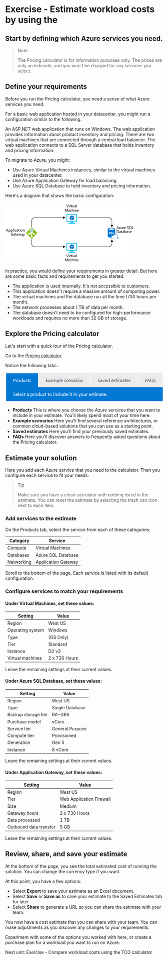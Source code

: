 # Exercise - Estimate workload costs by using the

## Start by defining which Azure services you need.

> Note
>
> The Pricing calculator is for information purposes only. The prices are only an estimate, and you won't be charged for any services you select.

## Define your requirements

Before you run the Pricing calculator, you need a sense of what Azure services you need.

For a basic web application hosted in your datacenter, you might run a configuration similar to the following.

An ASP.NET web application that runs on Windows. The web application provides information about product inventory and pricing. There are two virtual machines that are connected through a central load balancer. The web application connects to a SQL Server database that holds inventory and pricing information.

To migrate to Azure, you might:

- Use Azure Virtual Machines instances, similar to the virtual machines used in your datacenter.
- Use Azure Application Gateway for load balancing.
- Use Azure SQL Database to hold inventory and pricing information.

Here's a diagram that shows the basic configuration:

![alt text](image-4.png)

In practice, you would define your requirements in greater detail. But here are some basic facts and requirements to get you started:

- The application is used internally. It's not accessible to customers.
- This application doesn't require a massive amount of computing power.
- The virtual machines and the database run all the time (730 hours per month).
- The network processes about 1 TB of data per month.
- The database doesn't need to be configured for high-performance workloads and requires no more than 32 GB of storage.

## Explore the Pricing calculator

Let's start with a quick tour of the Pricing calculator.

Go to the [Pricing calculator](https://azure.microsoft.com/en-us/pricing/calculator/).

Notice the following tabs:

![alt text](image-5.png)

- **Products** This is where you choose the Azure services that you want to include in your estimate. You'll likely spend most of your time here.
- **Example scenarios** Here you'll find several reference architectures, or common cloud-based solutions that you can use as a starting point.
- **Saved estimates** Here you'll find your previously saved estimates.
- **FAQs** Here you'll discover answers to frequently asked questions about the Pricing calculator.

## Estimate your solution

Here you add each Azure service that you need to the calculator. Then you configure each service to fit your needs.

> Tip
>
> Make sure you have a clean calculator with nothing listed in the estimate. You can reset the estimate by selecting the trash can icon next to each item.

### Add services to the estimate

On the Products tab, select the service from each of these categories:

| Category   | Service             |
| ---------- | ------------------- |
| Compute    | Virtual Machines    |
| Databases  | Azure SQL Database  |
| Networking | Application Gateway |

Scroll to the bottom of the page. Each service is listed with its default configuration.

### Configure services to match your requirements

#### Under Virtual Machines, set these values:

| Setting          | Value         |
| ---------------- | ------------- |
| Region           | West US       |
| Operating system | Windows       |
| Type             | (OS Only)     |
| Tier             | Standard      |
| Instance         | D2 v3         |
| Virtual machines | 2 x 730 Hours |

Leave the remaining settings at their current values.

#### Under Azure SQL Database, set these values:

| Setting             | Value           |
| ------------------- | --------------- |
| Region              | West US         |
| Type                | Single Database |
| Backup storage tier | RA-GRS          |
| Purchase model      | vCore           |
| Service tier        | General Purpose |
| Compute tier        | Provisioned     |
| Generation          | Gen 5           |
| Instance            | 8 vCore         |

Leave the remaining settings at their current values.

#### Under Application Gateway, set these values:

| Setting                | Value                    |
| ---------------------- | ------------------------ |
| Region                 | West US                  |
| Tier                   | Web Application Firewall |
| Size                   | Medium                   |
| Gateway hours          | 2 x 730 Hours            |
| Data processed         | 1 TB                     |
| Outbound data transfer | 5 GB                     |

Leave the remaining settings at their current values.

## Review, share, and save your estimate

At the bottom of the page, you see the total estimated cost of running the solution. You can change the currency type if you want.

At this point, you have a few options:

- Select **Export** to save your estimate as an Excel document.
- Select **Save** or **Save as** to save your estimate to the Saved Estimates tab for later.
- Select **Share** to generate a URL so you can share the estimate with your team.

You now have a cost estimate that you can share with your team. You can make adjustments as you discover any changes to your requirements.

Experiment with some of the options you worked with here, or create a purchase plan for a workload you want to run on Azure.

Next unit: Exercise - Compare workload costs using the TCO calculator
